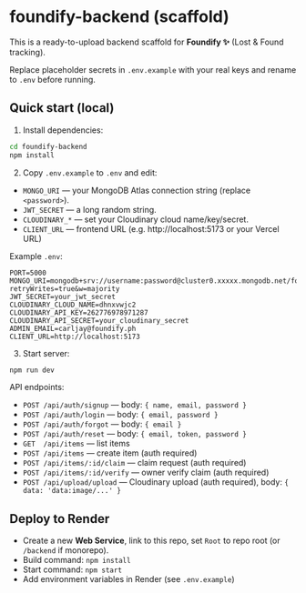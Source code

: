 # foundify-backend (scaffold)

This is a ready-to-upload backend scaffold for **Foundify ✨** (Lost & Found tracking).

Replace placeholder secrets in `.env.example` with your real keys and rename to `.env` before running.

## Quick start (local)

1. Install dependencies:

```bash
cd foundify-backend
npm install
```

2. Copy `.env.example` to `.env` and edit:

- `MONGO_URI` — your MongoDB Atlas connection string (replace `<password>`).
- `JWT_SECRET` — a long random string.
- `CLOUDINARY_*` — set your Cloudinary cloud name/key/secret.
- `CLIENT_URL` — frontend URL (e.g. http://localhost:5173 or your Vercel URL)

Example `.env`:

```
PORT=5000
MONGO_URI=mongodb+srv://username:password@cluster0.xxxxx.mongodb.net/foundifyDB?retryWrites=true&w=majority
JWT_SECRET=your_jwt_secret
CLOUDINARY_CLOUD_NAME=dhnxvwjc2
CLOUDINARY_API_KEY=262776978971287
CLOUDINARY_API_SECRET=your_cloudinary_secret
ADMIN_EMAIL=carljay@foundify.ph
CLIENT_URL=http://localhost:5173
```

3. Start server:

```bash
npm run dev
```

API endpoints:

- `POST /api/auth/signup` — body: `{ name, email, password }`
- `POST /api/auth/login` — body: `{ email, password }`
- `POST /api/auth/forgot` — body: `{ email }`
- `POST /api/auth/reset` — body: `{ email, token, password }`
- `GET  /api/items` — list items
- `POST /api/items` — create item (auth required)
- `POST /api/items/:id/claim` — claim request (auth required)
- `POST /api/items/:id/verify` — owner verify claim (auth required)
- `POST /api/upload/upload` — Cloudinary upload (auth required), body: `{ data: 'data:image/...' }`

## Deploy to Render

- Create a new **Web Service**, link to this repo, set `Root` to repo root (or `/backend` if monorepo).
- Build command: `npm install`
- Start command: `npm start`
- Add environment variables in Render (see `.env.example`)
